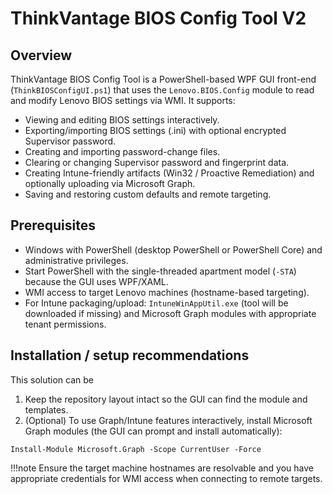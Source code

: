 # ThinkVantage BIOS Config Tool V2

## Overview

ThinkVantage BIOS Config Tool is a PowerShell-based WPF GUI front-end (`ThinkBIOSConfigUI.ps1`) that uses the `Lenovo.BIOS.Config` module to read and modify Lenovo BIOS settings via WMI. It supports:

- Viewing and editing BIOS settings interactively.
- Exporting/importing BIOS settings (.ini) with optional encrypted Supervisor password.
- Creating and importing password-change files.
- Clearing or changing Supervisor password and fingerprint data.
- Creating Intune-friendly artifacts (Win32 / Proactive Remediation) and optionally uploading via Microsoft Graph.
- Saving and restoring custom defaults and remote targeting.

## Prerequisites

- Windows with PowerShell (desktop PowerShell or PowerShell Core) and administrative privileges.
- Start PowerShell with the single-threaded apartment model (`-STA`) because the GUI uses WPF/XAML.
- WMI access to target Lenovo machines (hostname-based targeting).
- For Intune packaging/upload: `IntuneWinAppUtil.exe` (tool will be downloaded if missing) and Microsoft Graph modules with appropriate tenant permissions.

## Installation / setup recommendations

This solution can be

1. Keep the repository layout intact so the GUI can find the module and templates.
1. (Optional) To use Graph/Intune features interactively, install Microsoft Graph modules (the GUI can prompt and install automatically):

```pwsh
Install-Module Microsoft.Graph -Scope CurrentUser -Force
```

!!!note
    Ensure the target machine hostnames are resolvable and you have appropriate credentials for WMI access when connecting to remote targets.

